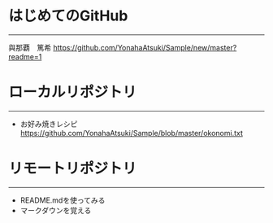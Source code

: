 # はじめてのGitHub
*****
與那覇　篤希
https://github.com/YonahaAtsuki/Sample/new/master?readme=1


# ローカルリポジトリ
*****
* お好み焼きレシピ
 https://github.com/YonahaAtsuki/Sample/blob/master/okonomi.txt


# リモートリポジトリ
*****
* README.mdを使ってみる
* マークダウンを覚える